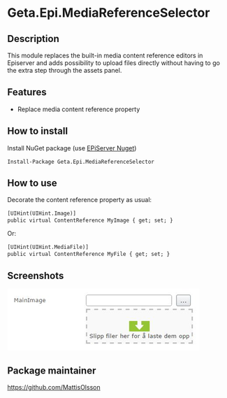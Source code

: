 # Geta.Epi.MediaReferenceSelector

## Description
This module replaces the built-in media content reference editors in Episerver and adds possibility to upload files directly without having to go the extra step through the assets panel.

## Features
* Replace media content reference property

## How to install

Install NuGet package (use [EPiServer Nuget](http://nuget.episerver.com))

    Install-Package Geta.Epi.MediaReferenceSelector

## How to use

Decorate the content reference property as usual:

    [UIHint(UIHint.Image)]
    public virtual ContentReference MyImage { get; set; }

Or:

    [UIHint(UIHint.MediaFile)]
    public virtual ContentReference MyFile { get; set; }

## Screenshots

![ScreenShot](/docs/media-reference-selector.jpg)

## Package maintainer
https://github.com/MattisOlsson
